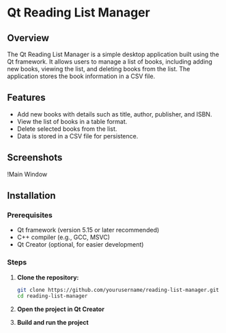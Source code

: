 # Qt Reading List Manager

## Overview

The Qt Reading List Manager is a simple desktop application built using the Qt framework. It allows users to manage a list of books, including adding new books, viewing the list, and deleting books from the list. The application stores the book information in a CSV file.

## Features

- Add new books with details such as title, author, publisher, and ISBN.
- View the list of books in a table format.
- Delete selected books from the list.
- Data is stored in a CSV file for persistence.

## Screenshots

!Main Window

## Installation

### Prerequisites

- Qt framework (version 5.15 or later recommended)
- C++ compiler (e.g., GCC, MSVC)
- Qt Creator (optional, for easier development)

### Steps

1. **Clone the repository:**

   ```bash
   git clone https://github.com/yourusername/reading-list-manager.git
   cd reading-list-manager
2. **Open the project in Qt Creator**
3. **Build and run the project**
